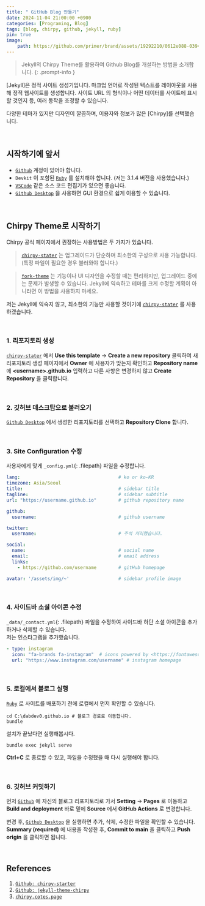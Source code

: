 ```yaml
---
title: " GitHub Blog 만들기"
date: 2024-11-04 21:00:00 +0900
categories: [Programing, Blog]
tags: [blog, chirpy, github, jekyll, ruby]
pin: true
image: 
    path: https://github.com/primer/brand/assets/19292210/0612e088-0394-421d-9266-2f6e1d12498e
---
```


> Jekyll의 Chirpy Theme를 활용하여 Github Blog를 개설하는 방법을 소개합니다.
{: .prompt-info }

[Jekyll]은 정적 사이트 생성기입니다. 마크업 언어로 작성된 텍스트를 레이아웃을 사용해 정적 웹사이트를 생성합니다. 사이트 URL 의 형식이나 어떤 데이터를 사이트에 표시할 것인지 등, 여러 동작을 조정할 수 있습니다.

다양한 테마가 있지만 디자인이 깔끔하며, 이용자와 정보가 많은 [Chirpy]를 선택했습니다.


<br>


## **시작하기에 앞서**
- [`Github`] 계정이 있어야 합니다.
- `Devkit` 이 포함된 [`Ruby`] 를 설치해야 합니다. (저는 3.1.4 버전을 사용했습니다.)
- [`VSCode`] 같은 소스 코드 편집기가 있으면 좋습니다.
- [`Github Desktop`] 을 사용하면 GUI 환경으로 쉽게 이용할 수 있습니다.


<br>


## **Chirpy Theme로 시작하기**
 Chirpy 공식 페이지에서 권장하는 사용방법은 두 가지가 있습니다.   
>[`chirpy-stater`] 는 업그레이드가 단순하며 최소한의 구성으로 사용 가능합니다. (특정 파일이 필요한 경우 불러와야 합니다.)

>[`fork-theme`] 는 기능이나 UI 디자인을 수정할 때는 편리하지만, 업그레이드 중에는 문제가 발생할 수 있습니다. Jekyll에 익숙하고 테마를 크게 수정할 계획이 아니라면 이 방법을 사용하지 마세요.

저는 Jekyll에 익숙지 않고, 최소한의 기능만 사용할 것이기에 [`chirpy-stater`] 를 사용하겠습니다.


<br>


### 1. 리포지토리 생성
[`chirpy-stater`] 에서 **Use this template** → **Create a new repository** 클릭하여 새 리포지토리 생성 페이지에서 **Owner** 에 사용자가 맞는지 확인하고 **Repository name** 에 **&lt;username&gt;.github.io** 입력하고 다른 사항은 변경하지 않고 **Create Repository** 을 클릭합니다.


<br>


### 2. 깃허브 데스크탑으로 불러오기
[`Github Desktop`] 에서 생성한 리포지토리를 선택하고 **Repository Clone** 합니다.


<br>


### 3. Site Configuration 수정
사용자에게 맞게 `_config.yml`{: .filepath} 파일을 수정합니다.

```yml
lang:                                    # ko or ko-KR
timezone: Asia/Seoul
title:                                   # sidebar title
tagline:                                 # sidebar subtitle
url: "https://username.github.io"        # github repository name

github:
  username:                              # github username

twitter:
  username:                              # 주석 처리했습니다.

social:
  name:                                  # social name
  email:                                 # email address
  links: 
    - https://github.com/username        # gitHub homepage

avatar: '/assets/img/~'                  # sidebar profile image
```


<br>


### 4. 사이드바 소셜 아이콘 수정
`_data/_contact.yml`{: .filepath} 파일을 수정하여 사이드바 하단 소셜 아이콘을 추가하거나 삭제할 수 있습니다.  
저는 인스타그램을 추가했습니다.

```yml
- type: instagram
  icon: "fa-brands fa-instagram"  # icons powered by <https://fontawesome.com/>
  url: "https://www.instagram.com/username" # instagram homepage
```


<br>


### 5. 로컬에서 블로그 실행
[`Ruby`] 로 사이트를 배포하기 전에 로컬에서 먼저 확인할 수 있습니다.
```shell
cd C:\dabdev0.github.io # 블로그 경로로 이동합니다.
bundle
```  
설치가 끝났다면 실행해봅시다.
```shell
bundle exec jekyll serve
```
**Ctrl+C** 로 종료할 수 있고, 파일을 수정했을 때 다시 실행해야 합니다.


<br>


### 6. 깃허브 커밋하기
먼저 [`Github`] 에 자신의 블로그 리포지토리로 가서 **Setting** → **Pages** 로 이동하고 **Build and deployment** 바로 밑에 **Source** 에서 **GitHub Actions** 로 변경합니다.

변경 후, [`Github Desktop`] 을 실행하면 추가, 삭제, 수정한 파일을 확인할 수 있습니다.  
**Summary (required)** 에 내용을 작성한 후, **Commit to main** 을 클릭하고 **Push origin** 을 클릭하면 됩니다.  


<br>


## References
1. [`Github: chirpy-starter`]
2. [`Github: jekyll-theme-chirpy`]
3. [`chirpy.cotes.page`]


<br>



[`Github: chirpy-starter`]: https://github.com/cotes2020/chirpy-starter
[`Github: jekyll-theme-chirpy`]: https://github.com/cotes2020/jekyll-theme-chirpy
[`chirpy.cotes.page`]: https://chirpy.cotes.page/
[`fork-theme`]: https://github.com/cotes2020/jekyll-theme-chirpy
[`chirpy-stater`]: https://github.com/cotes2020/chirpy-starter
[`Github Desktop`]: https://desktop.github.com/download/
[`VSCode`]: https://code.visualstudio.com/
[`Github`]: https://github.com/
[`Ruby`]: https://www.ruby-lang.org/en/downloads/
[`Chirpy`]: https://chirpy.cotes.page/
[`Jekyll`]: https://jekyllrb.com/